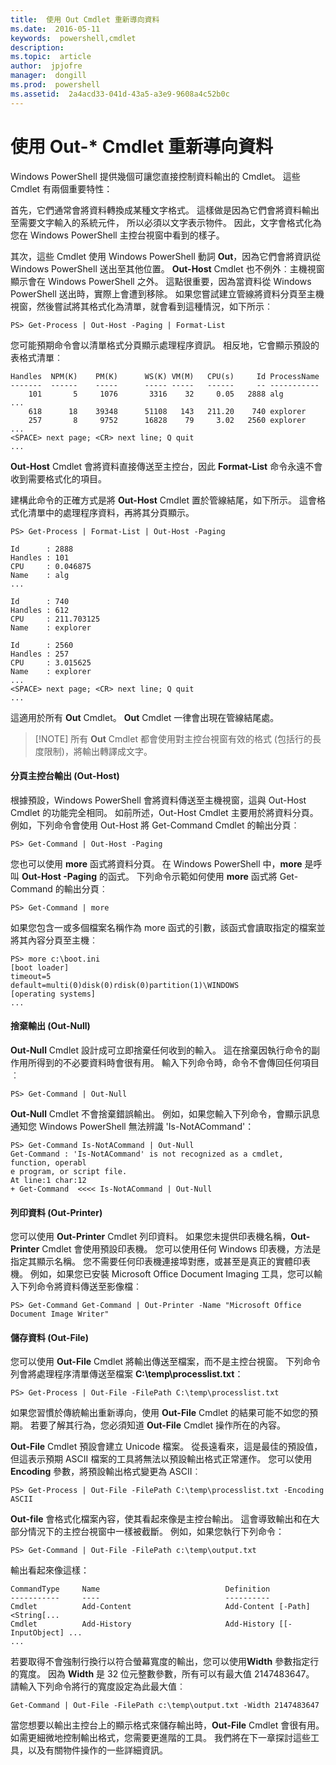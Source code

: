 ```yaml
---
title:  使用 Out Cmdlet 重新導向資料
ms.date:  2016-05-11
keywords:  powershell,cmdlet
description:  
ms.topic:  article
author:  jpjofre
manager:  dongill
ms.prod:  powershell
ms.assetid:  2a4acd33-041d-43a5-a3e9-9608a4c52b0c
---
```


# 使用 Out-* Cmdlet 重新導向資料
Windows PowerShell 提供幾個可讓您直接控制資料輸出的 Cmdlet。 這些 Cmdlet 有兩個重要特性：

首先，它們通常會將資料轉換成某種文字格式。 這樣做是因為它們會將資料輸出至需要文字輸入的系統元件， 所以必須以文字表示物件。 因此，文字會格式化為您在 Windows PowerShell 主控台視窗中看到的樣子。

其次，這些 Cmdlet 使用 Windows PowerShell 動詞 **Out**，因為它們會將資訊從 Windows PowerShell 送出至其他位置。 **Out-Host** Cmdlet 也不例外︰主機視窗顯示會在 Windows PowerShell 之外。 這點很重要，因為當資料從 Windows PowerShell 送出時，實際上會遭到移除。 如果您嘗試建立管線將資料分頁至主機視窗，然後嘗試將其格式化為清單，就會看到這種情況，如下所示︰

```
PS> Get-Process | Out-Host -Paging | Format-List
```

您可能預期命令會以清單格式分頁顯示處理程序資訊。 相反地，它會顯示預設的表格式清單︰

```
Handles  NPM(K)    PM(K)      WS(K) VM(M)   CPU(s)     Id ProcessName
-------  ------    -----      ----- -----   ------     -- -----------
    101       5     1076       3316    32     0.05   2888 alg
...
    618      18    39348      51108   143   211.20    740 explorer
    257       8     9752      16828    79     3.02   2560 explorer
...
<SPACE> next page; <CR> next line; Q quit
...
```

**Out-Host** Cmdlet 會將資料直接傳送至主控台，因此 **Format-List** 命令永遠不會收到需要格式化的項目。

建構此命令的正確方式是將 **Out-Host** Cmdlet 置於管線結尾，如下所示。 這會格式化清單中的處理程序資料，再將其分頁顯示。

```
PS> Get-Process | Format-List | Out-Host -Paging

Id      : 2888
Handles : 101
CPU     : 0.046875
Name    : alg
...

Id      : 740
Handles : 612
CPU     : 211.703125
Name    : explorer

Id      : 2560
Handles : 257
CPU     : 3.015625
Name    : explorer
...
<SPACE> next page; <CR> next line; Q quit
...
```

這適用於所有 **Out** Cmdlet。 **Out** Cmdlet 一律會出現在管線結尾處。

> [!NOTE] 所有 **Out** Cmdlet 都會使用對主控台視窗有效的格式 (包括行的長度限制)，將輸出轉譯成文字。

#### 分頁主控台輸出 (Out-Host)
根據預設，Windows PowerShell 會將資料傳送至主機視窗，這與 Out-Host Cmdlet 的功能完全相同。 如前所述，Out-Host Cmdlet 主要用於將資料分頁。 例如，下列命令會使用 Out-Host 將 Get-Command Cmdlet 的輸出分頁︰

```
PS> Get-Command | Out-Host -Paging
```

您也可以使用 **more** 函式將資料分頁。 在 Windows PowerShell 中，**more** 是呼叫 **Out-Host -Paging** 的函式。 下列命令示範如何使用 **more** 函式將 Get-Command 的輸出分頁︰

```
PS> Get-Command | more
```

如果您包含一或多個檔案名稱作為 more 函式的引數，該函式會讀取指定的檔案並將其內容分頁至主機︰

```
PS> more c:\boot.ini
[boot loader]
timeout=5
default=multi(0)disk(0)rdisk(0)partition(1)\WINDOWS
[operating systems]
...
```

#### 捨棄輸出 (Out-Null)
**Out-Null** Cmdlet 設計成可立即捨棄任何收到的輸入。 這在捨棄因執行命令的副作用所得到的不必要資料時會很有用。 輸入下列命令時，命令不會傳回任何項目︰

```
PS> Get-Command | Out-Null
```

**Out-Null** Cmdlet 不會捨棄錯誤輸出。 例如，如果您輸入下列命令，會顯示訊息通知您 Windows PowerShell 無法辨識 'Is-NotACommand'：

```
PS> Get-Command Is-NotACommand | Out-Null
Get-Command : 'Is-NotACommand' is not recognized as a cmdlet, function, operabl
e program, or script file.
At line:1 char:12
+ Get-Command  <<<< Is-NotACommand | Out-Null
```

#### 列印資料 (Out-Printer)
您可以使用 **Out-Printer** Cmdlet 列印資料。 如果您未提供印表機名稱，**Out-Printer** Cmdlet 會使用預設印表機。 您可以使用任何 Windows 印表機，方法是指定其顯示名稱。 您不需要任何印表機連接埠對應，或甚至是真正的實體印表機。 例如，如果您已安裝 Microsoft Office Document Imaging 工具，您可以輸入下列命令將資料傳送至影像檔︰

```
PS> Get-Command Get-Command | Out-Printer -Name "Microsoft Office Document Image Writer"
```

#### 儲存資料 (Out-File)
您可以使用 **Out-File** Cmdlet 將輸出傳送至檔案，而不是主控台視窗。 下列命令列會將處理程序清單傳送至檔案 **C:\temp\processlist.txt**：

```
PS> Get-Process | Out-File -FilePath C:\temp\processlist.txt
```

如果您習慣於傳統輸出重新導向，使用 **Out-File** Cmdlet 的結果可能不如您的預期。 若要了解其行為，您必須知道 **Out-File** Cmdlet 操作所在的內容。

**Out-File** Cmdlet 預設會建立 Unicode 檔案。 從長遠看來，這是最佳的預設值，但這表示預期 ASCII 檔案的工具將無法以預設輸出格式正常運作。 您可以使用 **Encoding** 參數，將預設輸出格式變更為 ASCII︰

```
PS> Get-Process | Out-File -FilePath C:\temp\processlist.txt -Encoding ASCII
```

**Out-file** 會格式化檔案內容，使其看起來像是主控台輸出。 這會導致輸出和在大部分情況下的主控台視窗中一樣被截斷。 例如，如果您執行下列命令：

```
PS> Get-Command | Out-File -FilePath c:\temp\output.txt
```

輸出看起來像這樣：

```
CommandType     Name                            Definition                     
-----------     ----                            ----------                     
Cmdlet          Add-Content                     Add-Content [-Path] <String[...
Cmdlet          Add-History                     Add-History [[-InputObject] ...
...
```

若要取得不會強制行換行以符合螢幕寬度的輸出，您可以使用**Width** 參數指定行的寬度。 因為 **Width** 是 32 位元整數參數，所有可以有最大值 2147483647。 請輸入下列命令將行的寬度設定為此最大值︰

```
Get-Command | Out-File -FilePath c:\temp\output.txt -Width 2147483647
```

當您想要以輸出主控台上的顯示格式來儲存輸出時，**Out-File** Cmdlet 會很有用。 如需更細微地控制輸出格式，您需要更進階的工具。 我們將在下一章探討這些工具，以及有關物件操作的一些詳細資訊。



<!--HONumber=May16_HO2-->



